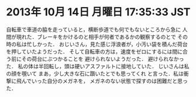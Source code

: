 # 2013年 10月 14日 月曜日 17:35:33 JST

自転車で車道の脇を走っていると，横断歩道でも何でもないところから急に
人間が現れた．ブレーキをかけるのと相手が何者であるかの観察するのとで
その時の私は忙しかった．
おじいさん，見た感じ浮浪者が，小汚い袋を積んだ荷台を押していたようだった．
そして自転車の方は，速度をゼロにするには間に合う前にその荷台にぶつかることを
避けられないようだった．
避けられなかった．
私の体は半回転し，頭は硬いアスファルトに接地していた．
じいさんは私の顔を覗いて
まあ，少し大きな石に躓いたとでも思ってくれ
と言った．私は衝撃に飛んでいった自分のメガネを，
メガネのない状態で探すのは困難だと思った．
